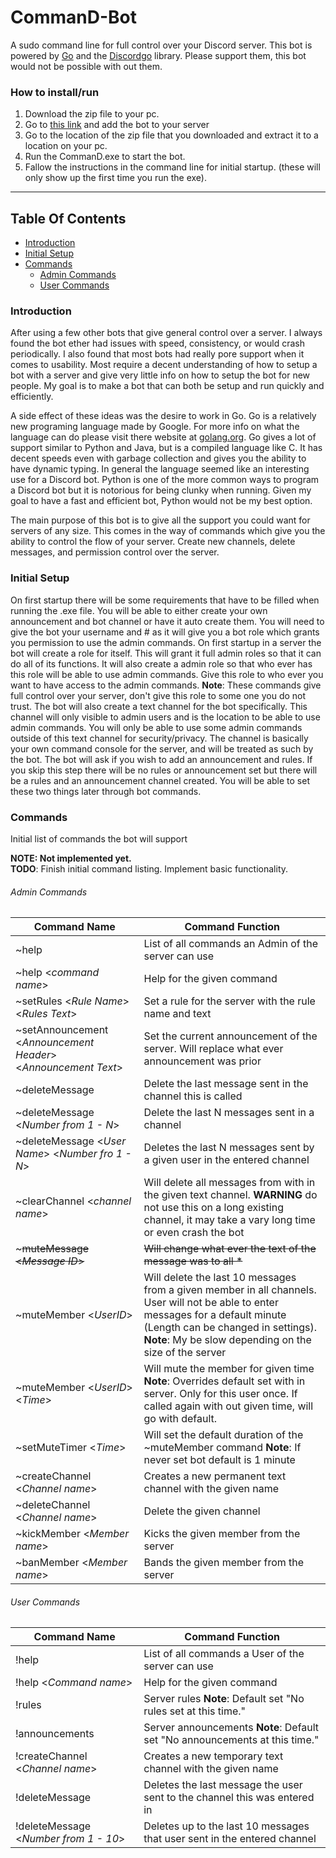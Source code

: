 # **CommanD-Bot**
A sudo command line for full control over your Discord server.  This bot is powered by [Go][1] and the [Discordgo][2] library.  Please support them, this bot would not be possible with out them.

[1]: https://golang.org/
[2]: https://github.com/bwmarrin/discordgo

### How to install/run
1. Download the zip file to your pc.
2. Go to [this link][3] and add the bot to your server
3. Go to the location of the zip file that you downloaded and extract it to a location on your pc.
4. Run the CommanD.exe to start the bot.
5. Fallow the instructions in the command line for initial startup. (these will only show up the first time you run the exe).

[3]: https://discordapp.com/oauth2/authorize?client_id=357950177945976839&scope=bot&permissions=0

---


## Table Of Contents
+ [Introduction](#Introduction)
+ [Initial Setup](#Initial_Setup)
+ [Commands](#Commands)
  - [Admin Commands](#Admin_Commands)
  - [User Commands](#User_Commands)

### Introduction <a id="Introduction"></a>
After using a few other bots that give general control over a server.  I always found the bot ether had issues with speed, consistency, or would crash periodically.  I also found that most bots had really pore support when it comes to usability.  Most require a decent understanding of how to setup a bot with a server and give very little info on how to setup the bot for new people.  My goal is to make a bot that can both be setup and run quickly and efficiently.

A side effect of these ideas was the desire to work in Go.  Go is a relatively new programing language made by Google.  For more info on what the language can do please visit there website at [golang.org](https://golang.org/).  Go gives a lot of support similar to Python and Java, but is a compiled language like C.  It has decent speeds even with garbage collection and gives you the ability to have dynamic typing.  In general the language seemed like an interesting use for a Discord bot.  Python is one of the more common ways to program a Discord bot but it is notorious for being clunky when running.  Given my goal to have a fast and efficient bot, Python would not be my best option.

The main purpose of this bot is to give all the support you could want for servers of any size.  This comes in the way of commands which give you the ability to control the flow of your server.  Create new channels, delete messages, and permission control over the server.

### Initial Setup <a id="Initial_Setup"></a>
On first startup there will be some requirements that have to be filled when running the .exe file.  You will be able to either create your own announcement and bot channel or have it auto create them.  You will need to give the bot your username and # as it will give you a bot role which grants you permission to use the admin commands.  On first startup in a server the bot will create a role for itself.  This will grant it full admin roles so that it can do all of its functions.  It will also create a admin role so that who ever has this role will be able to use admin commands.  Give this role to who ever you want to have access to the admin commands.  **Note**:  These commands give full control over your server, don't give this role to some one you do not trust.  The bot will also create a text channel for the bot specifically.  This channel will only visible to admin users and is the location to be able to use admin commands.  You will only be able to use some admin commands outside of this text channel for security/privacy.  The channel is basically your own command console for the server, and will be treated as such by the bot.  The bot will ask if you wish to add an announcement and rules.  If you skip this step there will be no rules or announcement set but there will be a rules and an announcement channel created.  You will be able to set these two things later through bot commands.

### Commands <a id="Commands"></a>
Initial list of commands the bot will support

**NOTE: Not implemented yet.**  
**TODO**:  Finish initial command listing.  Implement basic functionality.

###### Admin Commands <a id="Admin_Commands"></a>

|   Command Name   |   Command Function   |
|---|---|
|   ~help   |   List of all commands an Admin of the server can use   |
|   ~help <*command name*>   |   Help for the given command   |
|   ~setRules <*Rule Name*> <*Rules Text*>   |   Set a rule for the server with the rule name and text   |
|   ~setAnnouncement <*Announcement Header*> <*Announcement Text*>   |   Set the current announcement of the server.  Will replace what ever announcement was prior   |
|   ~deleteMessage |   Delete the last message sent in the channel this is called   |
|   ~deleteMessage <*Number from 1 - N*>   |   Delete the last N messages sent in a channel   |
|   ~deleteMessage <*User Name*> <*Number fro 1 - N*>   |   Deletes the last N messages sent by a given user in the entered channel   |
|   ~clearChannel <*channel name*>   |   Will delete all messages from with in the given text channel. **WARNING** do not use this on a long existing channel, it may take a vary long time or even crash the bot   |
|  ~~~muteMessage <*Message ID*>~~  |   ~~Will change what ever the text of the message was to all *~~   |
|   ~muteMember <*UserID*>   |   Will delete the last 10 messages from a given member in all channels.  User will not be able to enter messages for a default minute (Length can be changed in settings). **Note**: My be slow depending on the size of the server|
|   ~muteMember <*UserID*> <*Time*>   |   Will mute the member for given time **Note**: Overrides default set with in server.  Only for this user once.  If called again with out given time, will go with default.   |
|   ~setMuteTimer <*Time*>   |   Will set the default duration of the ~muteMember command **Note**: If never set bot default is 1 minute   |
|   ~createChannel <*Channel name*>   |   Creates a new permanent text channel with the given name    |
|   ~deleteChannel <*Channel name*>   |   Delete the given channel   |
|   ~kickMember <*Member name*>   |   Kicks the given member from the server   |
|   ~banMember <*Member name*>   |   Bands the given member from the server   |

###### User Commands <a id="User_Commands"></a>

|   Command Name   |   Command Function   |
---|---
|   !help   |   List of all commands a User of the server can use   |
|   !help <*Command name*>   |   Help for the given command   |
|   !rules   |   Server rules **Note**: Default set "No rules set at this time."   |
|   !announcements   |   Server announcements **Note**: Default set "No announcements at this time."   |
|   !createChannel <*Channel name*>   |   Creates a new temporary text channel with the given name   |
|   !deleteMessage   |   Deletes the last message the user sent to the channel this was entered in |
|   !deleteMessage <*Number from 1 - 10*>   |   Deletes up to the last 10 messages that user sent in the entered channel   |
